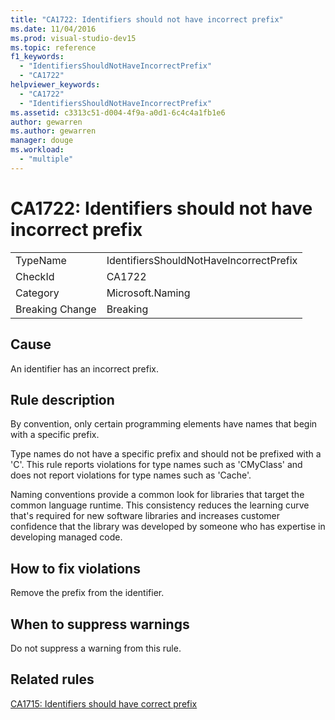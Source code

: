 ```yaml
---
title: "CA1722: Identifiers should not have incorrect prefix"
ms.date: 11/04/2016
ms.prod: visual-studio-dev15
ms.topic: reference
f1_keywords:
  - "IdentifiersShouldNotHaveIncorrectPrefix"
  - "CA1722"
helpviewer_keywords:
  - "CA1722"
  - "IdentifiersShouldNotHaveIncorrectPrefix"
ms.assetid: c3313c51-d004-4f9a-a0d1-6c4c4a1fb1e6
author: gewarren
ms.author: gewarren
manager: douge
ms.workload:
  - "multiple"
---
```

# CA1722: Identifiers should not have incorrect prefix

|||
|-|-|
|TypeName|IdentifiersShouldNotHaveIncorrectPrefix|
|CheckId|CA1722|
|Category|Microsoft.Naming|
|Breaking Change|Breaking|

## Cause
 An identifier has an incorrect prefix.

## Rule description
 By convention, only certain programming elements have names that begin with a specific prefix.

 Type names do not have a specific prefix and should not be prefixed with a 'C'. This rule reports violations for type names such as 'CMyClass' and does not report violations for type names such as 'Cache'.

 Naming conventions provide a common look for libraries that target the common language runtime. This consistency reduces the learning curve that's required for new software libraries and increases customer confidence that the library was developed by someone who has expertise in developing managed code.

## How to fix violations
 Remove the prefix from the identifier.

## When to suppress warnings
 Do not suppress a warning from this rule.

## Related rules
 [CA1715: Identifiers should have correct prefix](../code-quality/ca1715-identifiers-should-have-correct-prefix.md)